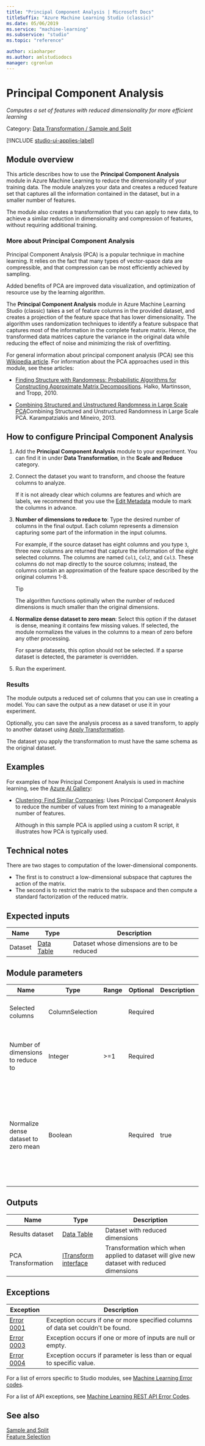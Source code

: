 ```yaml
---
title: "Principal Component Analysis | Microsoft Docs"
titleSuffix: "Azure Machine Learning Studio (classic)"
ms.date: 05/06/2019
ms.service: "machine-learning"
ms.subservice: "studio"
ms.topic: "reference"

author: xiaoharper
ms.author: amlstudiodocs
manager: cgronlun
---
```

# Principal Component Analysis

*Computes a set of features with reduced dimensionality for more efficient learning*

Category: [Data Transformation / Sample and Split](data-transformation-sample-and-split.md)  

[!INCLUDE [studio-ui-applies-label](../includes/studio-ui-applies-label.md)]

## Module overview

This article describes how to use the **Principal Component Analysis** module in Azure Machine Learning to reduce the dimensionality of your training data. The module analyzes your data and creates a reduced feature set that captures all the information contained in the dataset, but in a smaller number of features.

The module also creates a transformation that you can apply to new data, to achieve a similar reduction in dimensionality and compression of features, without requiring additional training.

### More about Principal Component Analysis

Principal Component Analysis (PCA) is a popular technique in machine learning. It relies on the fact that many types of vector-space data are compressible, and that compression can be most efficiently achieved by sampling.

Added benefits of PCA are improved data visualization, and optimization of resource use by the learning algorithm.

The **Principal Component Analysis** module in Azure Machine Learning Studio (classic) takes a set of feature columns in the provided dataset, and creates a projection of the feature space that has lower dimensionality. The algorithm uses randomization techniques to identify a feature subspace that captures most of the information in the complete feature matrix. Hence, the transformed data matrices capture the variance in the original data while reducing the effect of noise and minimizing the risk of overfitting.

For general information about principal component analysis (PCA) see this [Wikipedia article](https://wikipedia.org/wiki/Principal_component_analysis). For information about the PCA approaches used in this module, see these articles:

- [Finding Structure with Randomness: Probabilistic Algorithms for Constructing Approximate Matrix Decompositions](http://arxiv.org/abs/0909.4061). Halko, Martinsson, and Tropp, 2010.  

- [Combining Structured and Unstructured Randomness in Large Scale PCA](http://arxiv.org/abs/1310.6304)Combining Structured and Unstructured Randomness in Large Scale PCA. Karampatziakis and Mineiro, 2013.

## How to configure Principal Component Analysis

1. Add the **Principal Component Analysis** module to your experiment. You can find it in under **Data Transformation**, in the **Scale and Reduce** category.

2. Connect the dataset you want to transform, and  choose the feature columns to analyze.

    If it is not already clear which columns are features and which are labels, we recommend that you use the [Edit Metadata](edit-metadata.md) module to mark the columns in advance.

3. **Number of dimensions to reduce to**: Type the desired number of columns in the final output. Each column represents a dimension capturing some part of the information in the input columns.

    For example, if the source dataset has eight columns and you type `3`, three new columns are returned that capture the information of the eight selected columns. The columns are named `Col1`, `Col2`, and `Col3`. These columns do not map directly to the source columns; instead, the columns contain an approximation of the feature space described by the original columns 1-8.

    > [!TIP]
    > The algorithm functions optimally when the number of reduced dimensions is much smaller than the original dimensions.

4. **Normalize dense dataset to zero mean**: Select this option if the dataset is dense, meaning it contains few missing values. If selected, the module normalizes the values in the columns to a mean of zero before any other processing.

    For sparse datasets, this option should not be selected. If a sparse dataset is detected, the parameter is overridden.

5. Run the experiment.

### Results

The module outputs a reduced set of columns that you can use in creating a model. You can save the output as a new dataset or use it in your experiment.

Optionally, you can save the analysis process as a saved transform, to apply to another dataset using [Apply Transformation](apply-transformation.md). 

The dataset you apply the transformation to must have the same schema as the original dataset.

## Examples

For examples of how Principal Component Analysis is used in machine learning, see the [Azure AI Gallery](https://gallery.cortanaintelligence.com/):  

- [Clustering: Find Similar Companies](http://go.microsoft.com/fwlink/?LinkId=525164): Uses Principal Component Analysis to reduce the number of values from text mining to a manageable number of features.

    Although in this sample PCA is applied using a custom R script, it illustrates how PCA is typically used.

## Technical notes

There are two stages to computation of the lower-dimensional components. 

- The first is to construct a low-dimensional subspace that captures the action of the matrix.
- The second is to restrict the matrix to the subspace and then compute a standard factorization of the reduced matrix.

## Expected inputs

|Name|Type|Description|  
|----------|----------|-----------------|  
|Dataset|[Data Table](data-table.md)|Dataset whose dimensions are to be reduced|  

## Module parameters

|Name|Type|Range|Optional|Description|Default|  
|----------|----------|-----------|--------------|-----------------|-------------|  
|Selected columns|ColumnSelection||Required||Selected columns to apply PCA to|  
|Number of dimensions to reduce to|Integer|>=1|Required||The number of desired dimensions in the reduced dataset|  
|Normalize dense dataset to zero mean|Boolean||Required|true|Indicate whether the input columns will be mean normalized for dense datasets (for sparse data parameter is ignored)|  

## Outputs

|Name|Type|Description|  
|----------|----------|-----------------|  
|Results dataset|[Data Table](data-table.md)|Dataset with reduced dimensions|  
|PCA Transformation|[ITransform interface](itransform-interface.md)|Transformation which when applied to dataset will give new dataset with reduced dimensions|  

## Exceptions  

|Exception|Description|  
|---------------|-----------------|  
|[Error 0001](errors/error-0001.md)|Exception occurs if one or more specified columns of data set couldn't be found.|  
|[Error 0003](errors/error-0003.md)|Exception occurs if one or more of inputs are null or empty.|  
|[Error 0004](errors/error-0004.md)|Exception occurs if parameter is less than or equal to specific value.| 

For a list of errors specific to Studio modules, see [Machine Learning Error codes](errors/machine-learning-module-error-codes.md).

For a list of API exceptions, see [Machine Learning REST API Error Codes](https://docs.microsoft.com/azure/machine-learning/studio/web-service-error-codes).
## See also

 [Sample and Split](data-transformation-sample-and-split.md)   
 [Feature Selection](feature-selection-modules.md)
